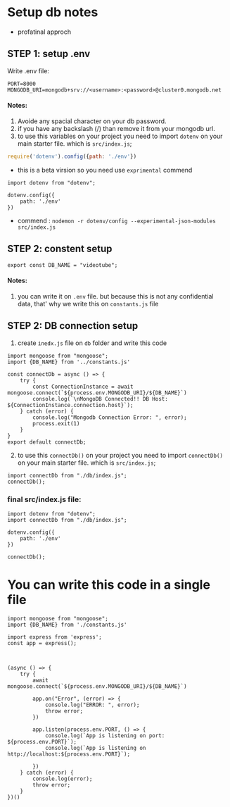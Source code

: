 # Setup db notes
- profatinal approch
## STEP 1: setup .env
Write .env file:
```
PORT=8000
MONGODB_URI=mongodb+srv://<username>:<password>@cluster0.mongodb.net
```
#### Notes: 
1. Avoide any spacial character on your db password.
2. if you have any backslash (/) than remove it from your mongodb url. 
3. to use this variables on your project you need to import `dotenv` on your main starter file. which is `src/index.js`; 

```src/index.js
require('dotenv').config({path: './env'})
```
- this is a beta virsion so you need use `exprimental` commend 
```
import dotenv from "dotenv";

dotenv.config({
    path: './env'
})
```
- commend : `nodemon -r dotenv/config --experimental-json-modules src/index.js`




## STEP 2: constent setup
```
export const DB_NAME = "videotube";
```
#### Notes: 
1. you can write it on `.env` file. but because this is not any confidential data, that' why we write this on `constants.js` file




## STEP 2: DB connection setup

1. create `inedx.js` file on `db` folder and write this code

```
import mongoose from "mongoose";
import {DB_NAME} from '../constants.js'

const connectDb = async () => {
    try {
        const ConnectionInstance = await mongoose.connect(`${process.env.MONGODB_URI}/${DB_NAME}`)
        console.log(`\nMongoDB Connected!! DB Host: ${ConnectionInstance.connection.host}`);
    } catch (error) {
        console.log("Mongodb Connection Error: ", error);
        process.exit(1)
    }
}
export default connectDb;
```

2. to use this `connectDb()` on your project you need to import `connectDb()` on your main starter file. which is `src/index.js`; 
```
import connectDb from "./db/index.js";
connectDb();
```


### final src/index.js file:
```
import dotenv from "dotenv";
import connectDb from "./db/index.js";

dotenv.config({
    path: './env'
})

connectDb();
```

# You can write this code in a single file 
```
import mongoose from "mongoose";
import {DB_NAME} from './constants.js'

import express from 'express';
const app = express();



(async () => {
    try {
        await mongoose.connect(`${process.env.MONGODB_URI}/${DB_NAME}`)

        app.on("Error", (error) => {
            console.log("ERROR: ", error);
            throw error;
        })

        app.listen(process.env.PORT, () => {
            console.log(`App is listening on port: ${process.env.PORT}`);
            console.log(`App is listening on http://localhost:${process.env.PORT}`);
            
        })
    } catch (error) {
        console.log(error);
        throw error;
    }
})()
```